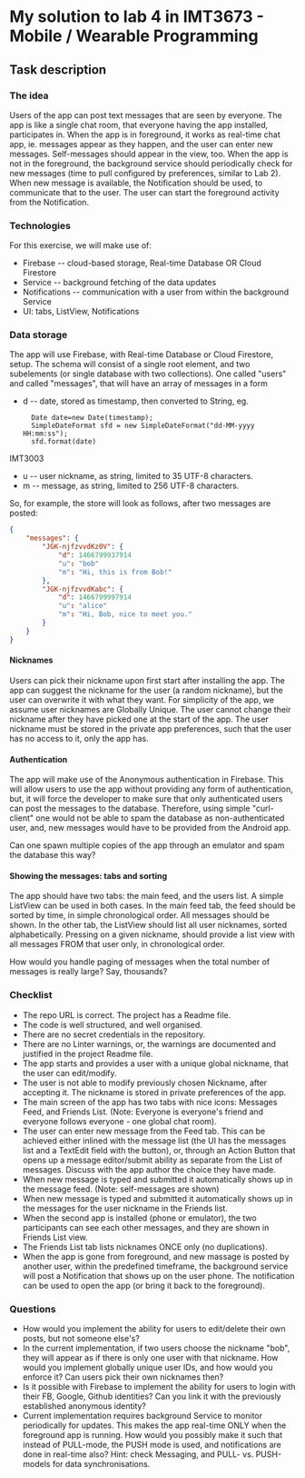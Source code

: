 # My solution to lab 4 in IMT3673 - Mobile / Wearable Programming

## Task description

### The idea

Users of the app can post text messages that are seen by everyone. The app is like a single chat room, that everyone having the app installed, participates in. When the app is in foreground, it works as real-time chat app, ie. messages appear as they happen, and the user can enter new messages. Self-messages should appear in the view, too. When the app is not in the foreground, the background service should periodically check for new messages (time to pull configured by preferences, similar to Lab 2). When new message is available, the Notification should be used, to communicate that to the user. The user can start the foreground activity from the Notification.

### Technologies

For this exercise, we will make use of:

* Firebase -- cloud-based storage, Real-time Database OR Cloud Firestore
* Service -- background fetching of the data updates
* Notifications -- communication with a user from within the background Service
* UI: tabs, ListView, Notifications

### Data storage

The app will use Firebase, with Real-time Database or Cloud Firestore, setup. The schema will consist of a single root element, and two subelements (or single database with two collections). One called "users" and called "messages", that will have an array of messages in a form

* d -- date, stored as timestamp, then converted to String, eg.

        Date date=new Date(timestamp);
        SimpleDateFormat sfd = new SimpleDateFormat("dd-MM-yyyy HH:mm:ss");
        sfd.format(date)
IMT3003
* u -- user nickname, as string, limited to 35 UTF-8 characters.
* m -- message, as string, limited to 256 UTF-8 characters.


So, for example, the store will look as follows, after two messages are posted:

```json
{
    "messages": {
        "JGK-njfzvvdKz0V": {
            "d": 1466799937914
            "u": "bob"
            "m": "Hi, this is from Bob!"
        },
        "JGK-njfzvvdKabc": {
            "d": 1466799997914
            "u": "alice"
            "m": "Hi, Bob, nice to meet you."
        }
    }
}
```

#### Nicknames

Users can pick their nickname upon first start after installing the app. The app can suggest the nickname for the user (a random nickname), but the user can overwrite it with what they want. For simplicity of the app, we assume user nicknames are Globally Unique. The user cannot change their nickname after they have picked one at the start of the app. The user nickname must be stored in the private app preferences, such that the user has no access to it, only the app has. 


#### Authentication

The app will make use of the Anonymous authentication in Firebase. This will allow users to use the app without providing any form of authentication, but, it will force the developer to make sure that only authenticated users can post the messages to the database. Therefore, using simple "curl-client" one would not be able to spam the database as non-authenticated user, and, new messages would have to be provided from the Android app. 

Can one spawn multiple copies of the app through an emulator and spam the database this way? 

#### Showing the messages: tabs and sorting

The app should have two tabs: the main feed, and the users list. A simple ListView can be used in both cases. In the main feed tab, the feed should be sorted by time, in simple chronological order. All messages should be shown. In the other tab, the ListView should list all user nicknames, sorted alphabetically. Pressing on a given nickname, should provide a list view with all messages FROM that user only, in chronological order. 

How would you handle paging of messages when the total number of messages is really large? Say, thousands? 

### Checklist

* The repo URL is correct. The project has a Readme file. 
* The code is well structured, and well organised. 
* There are no secret credentials in the repository. 
* There are no Linter warnings, or, the warnings are documented and justified in the project Readme file. 
* The app starts and provides a user with a unique global nickname, that the user can edit/modify.
* The user is not able to modify previously chosen Nickname, after accepting it.  The nickname is stored in private preferences of the app. 
* The main screen of the app has two tabs with nice icons: Messages Feed, and Friends List. (Note: Everyone is everyone's friend and everyone follows everyone - one global chat room).
* The user can enter new message from the Feed tab. This can be achieved either inlined with the message list (the UI has the messages list and a TextEdit field with the button), or, through an Action Button that opens up a message editor/submit ability as separate from the List of messages. Discuss with the app author the choice they have made. 
* When new message is typed and submitted it automatically shows up in the message feed. (Note: self-messages are shown)
* When new message is typed and submitted it automatically shows up in the messages for the user nickname in the Friends list. 
* When the second app is installed (phone or emulator), the two participants can see each other messages, and they are shown in Friends List view. 
* The Friends List tab lists nicknames ONCE only (no duplications).
* When the app is gone from foreground, and new massage is posted by another user, within the predefined timeframe, the background service will post a Notification that shows up on the user phone. The notification can be used to open the app (or bring it back to the foreground).

### Questions

* How would you implement the ability for users to edit/delete their own posts, but not someone else's?
* In the current implementation, if two users choose the nickname "bob", they will appear as if there is only one user with that nickname. How would you implement globally unique user IDs, and how would you enforce it? Can users pick their own nicknames then? 
* Is it possible with Firebase to implement the ability for users to login with their FB, Google, Github identities? Can you link it with the previously established anonymous identity? 
* Current implementation requires background Service to monitor periodically for updates. This makes the app real-time ONLY when the foreground app is running. How would you possibly make it such that instead of PULL-mode, the PUSH mode is used, and notifications are done in real-time also? Hint: check Messaging, and PULL- vs. PUSH-models for data synchronisations.

